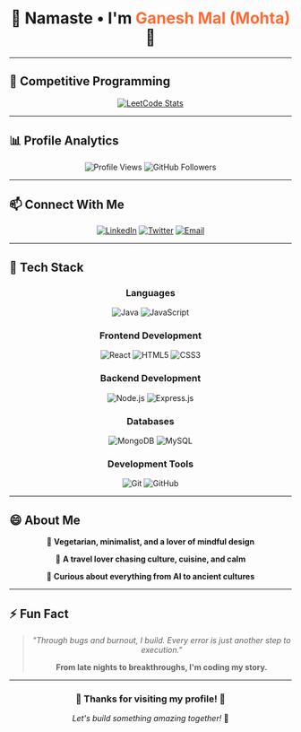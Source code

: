 # <div align="center">🙏 **Namaste** • I'm <span style="color: #FF6B35;">Ganesh Mal (Mohta)</span> 🙏</div>

---

## 🧩 **Competitive Programming**

<div align="center">

[![LeetCode Stats](https://leetcard.jacoblin.cool/ganeshmal?ext=contest&theme=unicorn)](https://leetcode.com/ganeshmal)

</div>

---

## 📊 **Profile Analytics**

<div align="center">

![Profile Views](https://komarev.com/ghpvc/?username=GaneshMohta&label=Profile%20Views&color=0e75b6&style=for-the-badge)
![GitHub Followers](https://img.shields.io/github/followers/GaneshMohta?label=Followers&style=for-the-badge&color=blue)

</div>

---

## 📫 **Connect With Me**

<div align="center">

[![LinkedIn](https://img.shields.io/badge/LinkedIn-0077B5?style=for-the-badge&logo=linkedin&logoColor=white)](https://www.linkedin.com/in/ganesh-mohta-480314251)
[![Twitter](https://img.shields.io/badge/Twitter-1DA1F2?style=for-the-badge&logo=twitter&logoColor=white)](https://x.com/GaneshMohta2)
[![Email](https://img.shields.io/badge/Email-D14836?style=for-the-badge&logo=gmail&logoColor=white)](mailto:ganimaheshwari07@gmail.com)

</div>

---

## 🧠 **Tech Stack**

<div align="center">

### **Languages**
![Java](https://img.shields.io/badge/Java-ED8B00?style=for-the-badge&logo=java&logoColor=white)
![JavaScript](https://img.shields.io/badge/JavaScript-F7DF1E?style=for-the-badge&logo=javascript&logoColor=black)

### **Frontend Development**
![React](https://img.shields.io/badge/React-20232A?style=for-the-badge&logo=react&logoColor=61DAFB)
![HTML5](https://img.shields.io/badge/HTML5-E34F26?style=for-the-badge&logo=html5&logoColor=white)
![CSS3](https://img.shields.io/badge/CSS3-1572B6?style=for-the-badge&logo=css3&logoColor=white)

### **Backend Development**
![Node.js](https://img.shields.io/badge/Node.js-43853D?style=for-the-badge&logo=node.js&logoColor=white)
![Express.js](https://img.shields.io/badge/Express.js-404D59?style=for-the-badge)

### **Databases**
![MongoDB](https://img.shields.io/badge/MongoDB-4EA94B?style=for-the-badge&logo=mongodb&logoColor=white)
![MySQL](https://img.shields.io/badge/MySQL-00000F?style=for-the-badge&logo=mysql&logoColor=white)

### **Development Tools**
![Git](https://img.shields.io/badge/Git-F05032?style=for-the-badge&logo=git&logoColor=white)
![GitHub](https://img.shields.io/badge/GitHub-100000?style=for-the-badge&logo=github&logoColor=white)

</div>

---

## 😄 **About Me**

<div align="center">

🧘 **Vegetarian, minimalist, and a lover of mindful design**

🧳 **A travel lover chasing culture, cuisine, and calm**

🧠 **Curious about everything from AI to ancient cultures**

</div>

---

## ⚡ **Fun Fact**

<div align="center">

> *"Through bugs and burnout, I build. Every error is just another step to execution."*
> 
> **From late nights to breakthroughs, I'm coding my story.**

</div>

---

<div align="center">

### 🌟 **Thanks for visiting my profile!** 🌟

*Let's build something amazing together!* 🚀

</div>
